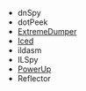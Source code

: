 - dnSpy
- dotPeek
- [ExtremeDumper](https://github.com/wwh1004/ExtremeDumper)
- [Iced](https://github.com/icedland/iced)
- ildasm
- ILSpy
- [PowerUp](https://github.com/badamczewski/PowerUp)
- Reflector
